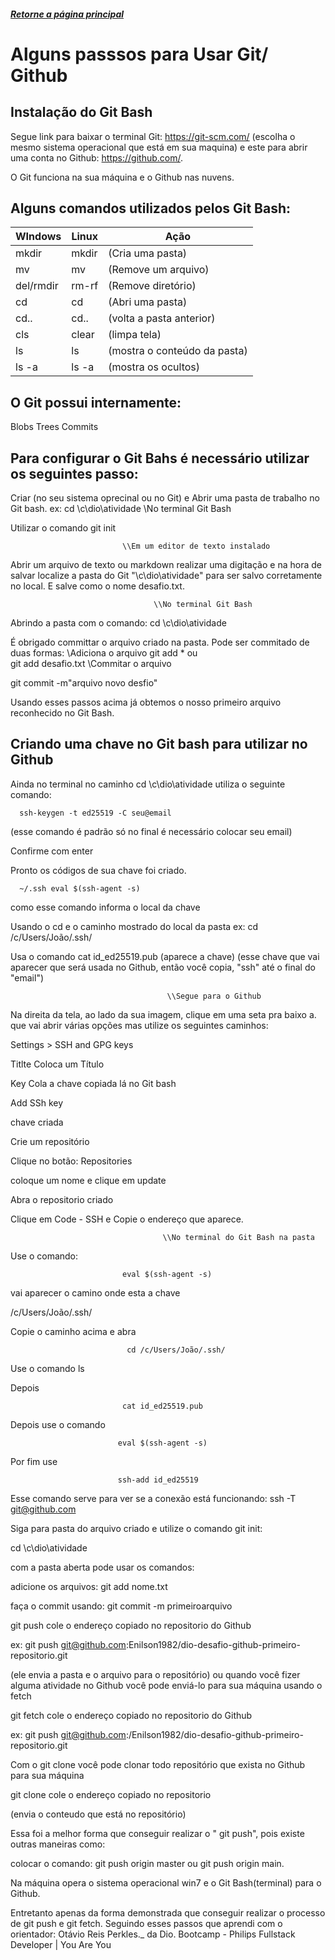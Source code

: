 ##### [Retorne a página principal](https://github.com/Enilson1982/dio-desafio-github-primeiro-repositorio/blob/main/README.md)

# Alguns passsos para Usar Git/ Github



## Instalação do Git Bash

Segue link para baixar o terminal Git: <https://git-scm.com/>
(escolha o mesmo sistema operacional que está em sua maquina) e
este para abrir uma conta no Github: https://github.com/.

O Git funciona na sua máquina e o Github nas nuvens.

## Alguns comandos utilizados pelos Git Bash:

WIndows     |       Linux     |         Ação
----------- | --------------- |------------------
mkdir       |       mkdir     |   (Cria uma pasta)
mv          |       mv        |     (Remove um arquivo)
del/rmdir   |       rm-rf     |     (Remove diretório) 
cd          |       cd        |     (Abri uma pasta)
cd..        |       cd..      |     (volta a pasta anterior)
cls         |       clear     |     (limpa tela)
ls          |       ls        |     (mostra o conteúdo da pasta)
ls -a       |       ls -a     |     (mostra os ocultos)

## O Git possui internamente:

Blobs
Trees
Commits

## Para configurar o Git Bahs é necessário utilizar os seguintes passo:

Criar (no seu sistema oprecinal ou no Git) e  Abrir uma pasta  de trabalho no Git bash.
ex: cd \c\dio\atividade
                                      \\No terminal Git Bash

Utilizar o comando git init

                             \\Em um editor de texto instalado                                        


Abrir um arquivo de texto ou markdown realizar uma digitação e na hora de  salvar localize a pasta do Git "\c\dio\atividade" para ser salvo corretamente no local. E salve como o nome desafio.txt. 

                                     
                                    \\No terminal Git Bash

Abrindo a pasta com o comando: cd \c\dio\atividade

É obrigado committar o arquivo criado na pasta. Pode ser commitado de duas formas:
                                        \\Adiciona o arquivo
git add * 
ou  
git add desafio.txt
                                     \\Commitar o arquivo

git commit -m"arquivo novo desfio"


Usando esses passos acima já obtemos o nosso primeiro arquivo reconhecido no Git Bash.


## Criando uma chave no Git bash para utilizar no Github

Ainda no terminal no caminho cd \c\dio\atividade utiliza o seguinte comando: 

      ssh-keygen -t ed25519 -C seu@email  
(esse comando é padrão só no final é necessário colocar seu email)

Confirme com enter

Pronto os códigos de sua chave foi criado.

      ~/.ssh eval $(ssh-agent -s)
como esse comando informa o local da chave
 
Usando o cd e o caminho mostrado do local da pasta 
ex: cd /c/Users/João/.ssh/

Usa o comando 
cat id_ed25519.pub
(aparece a chave)
(esse chave que vai aparecer que será usada no Github, então você copia, "ssh" até o final do "email")

                                       \\Segue para o Github

Na direita da tela, ao lado da sua imagem, clique em  uma seta pra baixo a.
que vai abrir várias opções mas utilize os seguintes caminhos:

Settings  >  SSH and GPG keys

Titlte
Coloca um Título

Key
Cola a chave copiada lá no Git bash

Add SSh key

chave criada


Crie um repositório

Clique no botão: Repositories

coloque um nome e clique em update

Abra o repositorio criado

Clique em Code - SSH e Copie o endereço que aparece.


                                      \\No terminal do Git Bash na pasta 


Use o comando:

                             eval $(ssh-agent -s)

vai aparecer o camino onde esta  a chave

/c/Users/João/.ssh/

Copie o caminho acima e abra 

                              cd /c/Users/João/.ssh/

Use o comando ls

Depois

                             cat id_ed25519.pub

Depois use o comando

                            eval $(ssh-agent -s)

Por fim use 

                            ssh-add id_ed25519

Esse comando serve para ver se a conexão está funcionando:  ssh -T git@github.com 

Siga para pasta do arquivo criado e utilize o comando git init:

cd \c\dio\atividade 

com a pasta aberta pode usar os comandos: 

adicione os arquivos:  git add nome.txt


faça o commit usando: git commit -m primeiroarquivo


git push cole o endereço copiado no repositorio do Github

ex: git push git@github.com:Enilson1982/dio-desafio-github-primeiro-repositorio.git

(ele envia a pasta e o arquivo para o repositório)
 ou quando você fizer alguma atividade no Github você pode enviá-lo para sua máquina usando o fetch 
 
 git fetch cole o endereço copiado no repositorio do Github

ex: git push git@github.com:/Enilson1982/dio-desafio-github-primeiro-repositorio.git

Com o git clone você pode clonar todo repositório que exista no Github para sua máquina

git clone cole o endereço copiado no repositorio

(envia o conteudo que está no repositório)


Essa foi a melhor forma que conseguir realizar o " git push", pois existe outras maneiras como:

colocar o comando: git push origin master ou git push origin main.

Na  máquina opera o sistema operacional win7 e o Git Bash(terminal) para o Github. 

Entretanto apenas da forma demonstrada que conseguir realizar o processo de git push e git fetch.
Seguindo esses passos que aprendi com o orientador: Otávio Reis Perkles._ da Dio. 
Bootcamp - Philips Fullstack Developer | You Are You  
